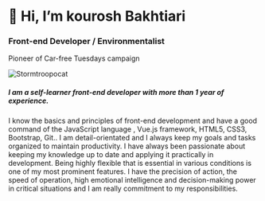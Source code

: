 
# 👋 Hi, I’m kourosh Bakhtiari

### Front-end Developer / Environmentalist
Pioneer of Car-free Tuesdays campaign

![Stormtroopocat](https://octodex.github.com/images/stormtroopocat.jpg "The Stormtroopocat")

##### I am a self-learner front-end developer with more than 1 year of experience.
I know the basics and principles of front-end development and have a good command of the JavaScript language , Vue.js framework, HTML5, CSS3, Bootstrap, Git..
I am detail-orientated and I always keep my goals and tasks organized to maintain productivity. I have always been passionate about keeping my knowledge up to date and applying it practically in development.
Being highly flexible that is essential in various conditions is one of my most prominent features.
I have the precision of action, the speed of operation, high emotional intelligence and decision-making power in critical situations and I am really commitment to my responsibilities.




<!---
kouroshbakhtiari/kouroshbakhtiari is a ✨ special ✨ repository because its `README.md` (this file) appears on your GitHub profile.
You can click the Preview link to take a look at your changes.
--->
